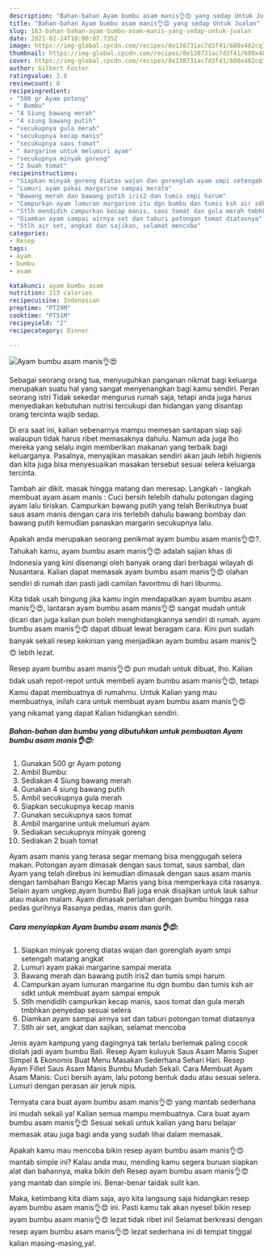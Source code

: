 ```yaml
---
description: "Bahan-bahan Ayam bumbu asam manis👌😍 yang sedap Untuk Jualan"
title: "Bahan-bahan Ayam bumbu asam manis👌😍 yang sedap Untuk Jualan"
slug: 163-bahan-bahan-ayam-bumbu-asam-manis-yang-sedap-untuk-jualan
date: 2021-02-24T10:00:07.735Z
image: https://img-global.cpcdn.com/recipes/8e138731ac7d3f41/680x482cq70/ayam-bumbu-asam-manis👌😍-foto-resep-utama.jpg
thumbnail: https://img-global.cpcdn.com/recipes/8e138731ac7d3f41/680x482cq70/ayam-bumbu-asam-manis👌😍-foto-resep-utama.jpg
cover: https://img-global.cpcdn.com/recipes/8e138731ac7d3f41/680x482cq70/ayam-bumbu-asam-manis👌😍-foto-resep-utama.jpg
author: Gilbert Foster
ratingvalue: 3.8
reviewcount: 8
recipeingredient:
- "500 gr Ayam potong"
- " Bumbu"
- "4 Siung bawang merah"
- "4 siung bawang putih"
- "secukupnya gula merah"
- "secukupnya kecap manis"
- "secukupnya saos tomat"
- " margarine untuk melumuri ayam"
- "secukupnya minyak goreng"
- "2 buah tomat"
recipeinstructions:
- "Siapkan minyak goreng diatas wajan dan gorenglah ayam smpi setengah matang angkat"
- "Lumuri ayam pakai margarine sampai merata"
- "Bawang merah dan bawang putih iris2 dan tumis smpi harum"
- "Campurkan ayam lumuran margarine itu dgn bumbu dan tumis ksh air sdkt untuk membuat ayam sampai empuk"
- "Stlh mendidih campurkan kecap manis, saos tomat dan gula merah tmbhkan penyedap sesuai selera"
- "Diamkan ayam sampai airnya set dan taburi potongan tomat diatasnya"
- "Stlh air set, angkat dan sajikan, selamat mencoba"
categories:
- Resep
tags:
- ayam
- bumbu
- asam

katakunci: ayam bumbu asam 
nutrition: 213 calories
recipecuisine: Indonesian
preptime: "PT29M"
cooktime: "PT51M"
recipeyield: "2"
recipecategory: Dinner

---
```



![Ayam bumbu asam manis👌😍](https://img-global.cpcdn.com/recipes/8e138731ac7d3f41/680x482cq70/ayam-bumbu-asam-manis👌😍-foto-resep-utama.jpg)

Sebagai seorang orang tua, menyuguhkan panganan nikmat bagi keluarga merupakan suatu hal yang sangat menyenangkan bagi kamu sendiri. Peran seorang istri Tidak sekedar mengurus rumah saja, tetapi anda juga harus menyediakan kebutuhan nutrisi tercukupi dan hidangan yang disantap orang tercinta wajib sedap.

Di era  saat ini, kalian sebenarnya mampu memesan santapan siap saji walaupun tidak harus ribet memasaknya dahulu. Namun ada juga lho mereka yang selalu ingin memberikan makanan yang terbaik bagi keluarganya. Pasalnya, menyajikan masakan sendiri akan jauh lebih higienis dan kita juga bisa menyesuaikan masakan tersebut sesuai selera keluarga tercinta. 

Tambah air dikit. masak hingga matang dan meresap. Langkah - langkah membuat ayam asam manis : Cuci bersih telebih dahulu potongan daging ayam lalu tiriskan. Campurkan bawang putih yang telah Berikutnya buat saus asam manis dengan cara iris terlebih dahulu bawang bombay dan bawang putih kemudian panaskan margarin secukupnya lalu.

Apakah anda merupakan seorang penikmat ayam bumbu asam manis👌😍?. Tahukah kamu, ayam bumbu asam manis👌😍 adalah sajian khas di Indonesia yang kini disenangi oleh banyak orang dari berbagai wilayah di Nusantara. Kalian dapat memasak ayam bumbu asam manis👌😍 olahan sendiri di rumah dan pasti jadi camilan favoritmu di hari liburmu.

Kita tidak usah bingung jika kamu ingin mendapatkan ayam bumbu asam manis👌😍, lantaran ayam bumbu asam manis👌😍 sangat mudah untuk dicari dan juga kalian pun boleh menghidangkannya sendiri di rumah. ayam bumbu asam manis👌😍 dapat dibuat lewat beragam cara. Kini pun sudah banyak sekali resep kekinian yang menjadikan ayam bumbu asam manis👌😍 lebih lezat.

Resep ayam bumbu asam manis👌😍 pun mudah untuk dibuat, lho. Kalian tidak usah repot-repot untuk membeli ayam bumbu asam manis👌😍, tetapi Kamu dapat membuatnya di rumahmu. Untuk Kalian yang mau membuatnya, inilah cara untuk membuat ayam bumbu asam manis👌😍 yang nikamat yang dapat Kalian hidangkan sendiri.

<!--inarticleads1-->

##### Bahan-bahan dan bumbu yang dibutuhkan untuk pembuatan Ayam bumbu asam manis👌😍:

1. Gunakan 500 gr Ayam potong
1. Ambil  Bumbu:
1. Sediakan 4 Siung bawang merah
1. Gunakan 4 siung bawang putih
1. Ambil secukupnya gula merah
1. Siapkan secukupnya kecap manis
1. Gunakan secukupnya saos tomat
1. Ambil  margarine untuk melumuri ayam
1. Sediakan secukupnya minyak goreng
1. Sediakan 2 buah tomat


Ayam asam manis yang terasa segar memang bisa menggugah selera makan. Potongan ayam dimasak dengan saus tomat, saus sambal, dan Ayam yang telah direbus ini kemudian dimasak dengan saus asam manis dengan tambahan Bango Kecap Manis yang bisa memperkaya cita rasanya. Selain ayam ungkep,ayam bumbu Bali juga enak disajikan untuk lauk sahur atau makan malam. Ayam dimasak perlahan dengan bumbu hingga rasa pedas gurihnya Rasanya pedas, manis dan gurih. 

<!--inarticleads2-->

##### Cara menyiapkan Ayam bumbu asam manis👌😍:

1. Siapkan minyak goreng diatas wajan dan gorenglah ayam smpi setengah matang angkat
1. Lumuri ayam pakai margarine sampai merata
1. Bawang merah dan bawang putih iris2 dan tumis smpi harum
1. Campurkan ayam lumuran margarine itu dgn bumbu dan tumis ksh air sdkt untuk membuat ayam sampai empuk
1. Stlh mendidih campurkan kecap manis, saos tomat dan gula merah tmbhkan penyedap sesuai selera
1. Diamkan ayam sampai airnya set dan taburi potongan tomat diatasnya
1. Stlh air set, angkat dan sajikan, selamat mencoba


Jenis ayam kampung yang dagingnya tak terlalu berlemak paling cocok diolah jadi ayam bumbu Bali. Resep Ayam kuluyuk Saus Asam Manis Super Simpel &amp; Ekonomis Buat Menu Masakan Sederhana Sehari Hari. Resep Ayam Fillet Saus Asam Manis Bumbu Mudah Sekali. Cara Membuat Ayam Asam Manis: Cuci bersih ayam, lalu potong bentuk dadu atau sesuai selera. Lumuri dengan perasan air jeruk nipis. 

Ternyata cara buat ayam bumbu asam manis👌😍 yang mantab sederhana ini mudah sekali ya! Kalian semua mampu membuatnya. Cara buat ayam bumbu asam manis👌😍 Sesuai sekali untuk kalian yang baru belajar memasak atau juga bagi anda yang sudah lihai dalam memasak.

Apakah kamu mau mencoba bikin resep ayam bumbu asam manis👌😍 mantab simple ini? Kalau anda mau, mending kamu segera buruan siapkan alat dan bahannya, maka bikin deh Resep ayam bumbu asam manis👌😍 yang mantab dan simple ini. Benar-benar taidak sulit kan. 

Maka, ketimbang kita diam saja, ayo kita langsung saja hidangkan resep ayam bumbu asam manis👌😍 ini. Pasti kamu tak akan nyesel bikin resep ayam bumbu asam manis👌😍 lezat tidak ribet ini! Selamat berkreasi dengan resep ayam bumbu asam manis👌😍 lezat sederhana ini di tempat tinggal kalian masing-masing,ya!.

